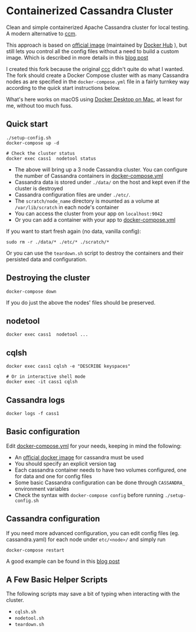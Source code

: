 # Containerized Cassandra Cluster

Clean and simple containerized Apache Cassandra cluster for local
testing. A modern alternative to
[ccm](https://github.com/digitalis-io/dcc).


This approach is based on [official
image](https://hub.docker.com/_/cassandra/) (maintained by [Docker
Hub](https://docs.docker.com/docker-hub/official_images/) ), but still
lets you control all the config files without a need to build a custom
image. Which is described in more details in this [blog
post](https://digitalis.io/blog/containerized-cassandra-cluster-for-local-testing/)

I created this fork because the original
[ccc](https://github.com/digitalis-io/ccc) didn't quite do what I
wanted.  The fork should create a Docker Compose cluster with as many
Cassandra nodes as are specified in the `docker-compose.yml` file in a
fairly turnkey way according to the quick start instructions below.

What's here works on macOS using [Docker Desktop on
Mac](https://docs.docker.com/desktop/install/mac-install/),
at least for me, without too much fuss.

## Quick start
```
./setup-config.sh
docker-compose up -d

# Check the cluster status
docker exec cass1  nodetool status
```
   - The above will bring up a 3 node Cassandra cluster. You can
     configure the number of Cassandra containers in
     [docker-compose.yml](docker-compose.yml)
   - Cassandra data is stored under `./data/` on the host and kept even if the cluster is destroyed
   - Cassandra configuration files are under `./etc/`.
   - The `scratch/node_name` directory is mounted as a volume at
     `/var/lib/scratch` in each node's container
   - You can access the cluster from your app on `localhost:9042`
   - Or you can add a container with your app to [docker-compose.yml](docker-compose.yml)

If you want to start fresh again (no data, vanilla config):
```
sudo rm -r ./data/* ./etc/* ./scratch/*
```

Or you can use the `teardown.sh` script to destroy the containers and
their persisted data and configuration.

## Destroying the cluster
```
docker-compose down
```

If you do just the above the nodes' files should be preserved.

## nodetool
```
docker exec cass1  nodetool ...
```

## cqlsh
```
docker exec cass1 cqlsh -e "DESCRIBE keyspaces"

# Or in interactive shell mode
docker exec -it cass1 cqlsh
```

## Cassandra logs
```
docker logs -f cass1
```

## Basic configuration
Edit [docker-compose.yml](docker-compose.yml) for your needs, keeping in mind the following:

   - An [official docker image](https://hub.docker.com/_/cassandra/) for cassandra must be used
   - You should specify an explicit version tag
   - Each cassandra container needs to have two volumes configured, one for data and one for config files
   - Some basic Cassandra configuration can be done through `CASSANDRA_` environment  variables
   - Check the syntax with `docker-compose config` before running `./setup-config.sh`

## Cassandra configuration

If you need more advanced configuration, you can edit config files
(eg. cassandra.yaml) for each node under `etc/<node>/` and simply run


```
docker-compose restart
```

A good example can be found in this [blog
post](https://digitalis.io/blog/containerized-cassandra-cluster-for-local-testing/)

## A Few Basic Helper Scripts

The following scripts may save a bit of typing when interacting with
the cluster.
   - `cqlsh.sh`
   - `nodetool.sh`
   - `teardown.sh`
